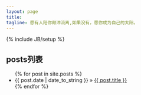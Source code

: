 ```yaml
---
layout: page
title: 
tagline: 愿有人陪你颠沛流离,如果没有，愿你成为自己的太阳。
---
```

{% include JB/setup %}
   
## posts列表

<ul class="posts">
  {% for post in site.posts %}
    <li><span>{{ post.date | date_to_string }}</span> &raquo; <a href="{{ BASE_PATH }}{{ post.url }}">{{ post.title }}</a></li>
  {% endfor %}
</ul>



